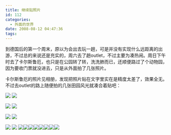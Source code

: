 ```yaml
---
title: 继续贴照片
id: 112
categories:
  - 外面的世界
date: 2008-08-12 04:47:36
tags:
---
```


到德国后的第一个周末，原以为会出去玩一趟，可是并没有实现什么远距离的出游，不过总的来说还是充实的，周六去了趟outlet，不过主要为凑热闹。周日下午时去了卡尔斯鲁厄，也只是在公园转了转，洗洗肺而已，还顺便路过了个动物园，因为要收门票就没进去，只是从外面拍了几张照片。

卡尔斯鲁厄的照片见相册，发现把照片贴在文字里实在是精度太差了，效果全无。不过去outlet的路上随便拍的几张田园风光就凑合着贴吧：

[![](http://byfiles.storage.live.com/y1pwPoHjpVNFycEu1p5Fd_mVGk0ihiLOusaHYwgqzpdCgsm_Nzg2kHQLSMiA-3zCi7RPbumdzwEsw4)](http://byfiles.storage.live.com/y1pwPoHjpVNFycEu1p5Fd_mVGk0ihiLOusaHYwgqzpdCgsm_Nzg2kHQLSMiA-3zCi7RPbumdzwEsw4) [![](http://byfiles.storage.live.com/y1pKvWkWn9Vov9HS_5AFvOeT4p3nlfU5Ti_UN1KtZxkQa1ZxrPnbPpcA5mcLrW00P1f_o26alJ4QMY)](http://byfiles.storage.live.com/y1pKvWkWn9Vov9HS_5AFvOeT4p3nlfU5Ti_UN1KtZxkQa1ZxrPnbPpcA5mcLrW00P1f_o26alJ4QMY)

[![](http://byfiles.storage.live.com/y1pObCrSJ625JqIX-__QlQPzn2nZULvMaXU4tXI6qrAP1a0KIkuvg7P5AQaeYywWeHX4h-aU3RcCjk)](http://byfiles.storage.live.com/y1pObCrSJ625JqIX-__QlQPzn2nZULvMaXU4tXI6qrAP1a0KIkuvg7P5AQaeYywWeHX4h-aU3RcCjk) [![](http://byfiles.storage.live.com/y1pc_NnwgPIh8kp7WmB6Lly8RYt5J1AUkEXYEvmnOgVOKMGC-eC6KiGRQIAKp65Fbvch6FOZp8pUl0)](http://byfiles.storage.live.com/y1pc_NnwgPIh8kp7WmB6Lly8RYt5J1AUkEXYEvmnOgVOKMGC-eC6KiGRQIAKp65Fbvch6FOZp8pUl0)

[![](http://byfiles.storage.live.com/y1pUdZ-f6gBWr18KlHn1qsUlqqGUE0RtnzIMHv4_ygSxI9s1npSkSvTvGzdcwY4q_vLjI99a8HM7As)](http://byfiles.storage.live.com/y1pUdZ-f6gBWr18KlHn1qsUlqqGUE0RtnzIMHv4_ygSxI9s1npSkSvTvGzdcwY4q_vLjI99a8HM7As) [![](http://byfiles.storage.live.com/y1pEd_mu-31n8Vn1Ca8iyqzHPjTNjLqwA1aa6iq7faErK1RbSDXaqDFnuTBvoaMSDLFtrdx3s43Feg)](http://byfiles.storage.live.com/y1pEd_mu-31n8Vn1Ca8iyqzHPjTNjLqwA1aa6iq7faErK1RbSDXaqDFnuTBvoaMSDLFtrdx3s43Feg)

[![](http://byfiles.storage.live.com/y1p8xa8UoKMa4-O-FjMGqEk5NimZ1aY-v1nsw9IsFl7e67oaHVBdwG6nZMJZu3BuDxggTWqVPTCQoo)](http://byfiles.storage.live.com/y1p8xa8UoKMa4-O-FjMGqEk5NimZ1aY-v1nsw9IsFl7e67oaHVBdwG6nZMJZu3BuDxggTWqVPTCQoo) [![](http://byfiles.storage.live.com/y1pW1D4rmSso8l-T6EJTuZfs-TE-Ba0NCnd-loFO1bdRPzvqR_n1NHKSFqr8kkoU86XTOKbQ1nJmFM)](http://byfiles.storage.live.com/y1pW1D4rmSso8l-T6EJTuZfs-TE-Ba0NCnd-loFO1bdRPzvqR_n1NHKSFqr8kkoU86XTOKbQ1nJmFM)
[![](http://byfiles.storage.live.com/y1ptosG80B4XcfJpJ0OjcpLuXNPZ7Q6Jw7ZDVnOL2uqpSTTRGu2K42v9Y7uT3TNMotetbSnsNfriho)](http://byfiles.storage.live.com/y1ptosG80B4XcfJpJ0OjcpLuSYmImLakDCI6P_jsP2wY0Fk8pRMSGC3ed2tZP60bD4r69GvYqlvt_E)[![](http://byfiles.storage.live.com/y1pnzCwp4DQ6nI8PaOsekiHzwd0HzEW7W48f_Gk-rCk2HqQKwn48ZpNnGD3qBfuVtjBKCFAHLBN8wM)](http://byfiles.storage.live.com/y1pnzCwp4DQ6nI8PaOsekiHz8guCHHqnYLYd1KIVHTUsp5hDVAv3WG-QmRSPryqENjFKBnMOaURxg8)[![](http://byfiles.storage.live.com/y1pNpTDvC8EuyRf8_BnhAVLS44AMNEI_iL3WcTVkN4b4uIRibnMPLdNrE29DGRGvEXuJIFeN6U6u64)](http://byfiles.storage.live.com/y1pNpTDvC8EuyRf8_BnhAVLS5u-MycQI6DbFZ7-G_VL3HEZpmlWBxqzm9P9otWkMEIEQzBhCgmbHfU)[![](http://byfiles.storage.live.com/y1pQYWmq6l8cXAbb4V9VJSPNOcVgYWAhfXqashnaOMCGGCIFkBxTuLtHDnxfpvPEip_SXKUkCX_hOE)](http://byfiles.storage.live.com/y1pQYWmq6l8cXAbb4V9VJSPNK6wEuMoikfuLWoUOIgaVTIwvEFp_XRH2GLkLPf6zwglppLPAh6vIjM)[![](http://byfiles.storage.live.com/y1pFPiBriOZJ8aVjdTtEEnwC0KgPKplElgEsWIXh7PH3gs_8Eo9VNahxswFXRady2_CFk0Dkh4ON3w)](http://byfiles.storage.live.com/y1pFPiBriOZJ8aVjdTtEEnwCz0dUej519u4GvjlYL0oChvMW8LoAFpJeUBOZ6ablhFzUtpevzdo5ck)[![](http://byfiles.storage.live.com/y1pt1yj95jHGMY0sMASiyplYmmDTyk23nKy1LCpILIg6g7Ma_RicH5LL68yraSVeAUtXTD355asVoo)](http://byfiles.storage.live.com/y1pt1yj95jHGMY0sMASiyplYtl3w9PSvdboi5XeJ27Ti8VmR5Tzb3kCtdX-y31tMlD9wF_GTDd3O5A)[![](http://byfiles.storage.live.com/y1pdcVTNQR7zO6TB0B23QA4afLHl-gS2ks9muFOziK4wQx15zaLAT1sXoUxpWgDUc-1OA_TZGjiPnw)](http://byfiles.storage.live.com/y1pdcVTNQR7zO6TB0B23QA4aYT261wk0A1HmJRXbszeaTm7c4gNJIbb_UamZv3Y4XBO7ROw3VbD9Dc)[![](http://byfiles.storage.live.com/y1p-KpJs8RHM_DS7fw8vGA2n_qVpIUnG3_3sJqedmfVUUuePf539zesMcznFVMPdUrctgRNW6Vqwn8)](http://byfiles.storage.live.com/y1p-KpJs8RHM_DS7fw8vGA2n2P02l0Mrk3GWxHy7jwj_wUwwU27AO40LNUtlfVeUHqAF8xQ13rSTfQ)
